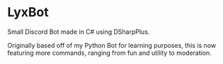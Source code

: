 # LyxBot
 Small Discord Bot made in C# using DSharpPlus. 
 
 Originally based off of my Python Bot for learning purposes, this is now featuring more commands, ranging from fun and utility to moderation.
